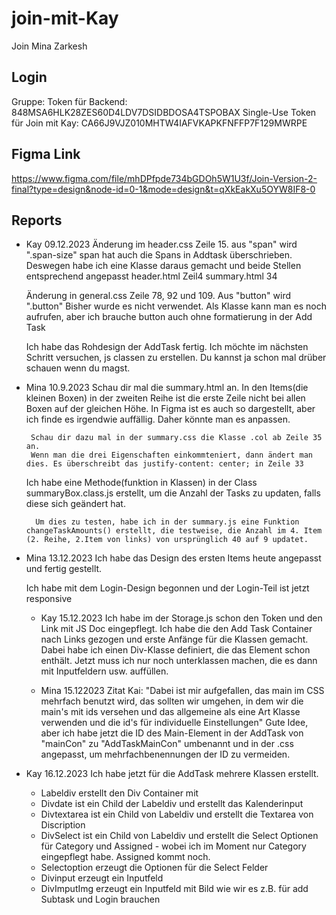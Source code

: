 # join-mit-Kay

Join Mina Zarkesh

## Login

Gruppe:
Token für Backend: 848MSA6HLK28ZES60D4LDV7DSIDBDOSA4TSPOBAX
Single-Use
Token für Join mit Kay: CA66J9VJZ010MHTW4IAFVKAPKFNFFP7F129MWRPE

## Figma Link

https://www.figma.com/file/mhDPfpde734bGDOh5W1U3f/Join-Version-2-final?type=design&node-id=0-1&mode=design&t=qXkEakXu5OYW8IF8-0

## Reports

- Kay 09.12.2023
  Änderung im header.css Zeile 15. aus "span" wird ".span-size"
  span hat auch die Spans in Addtask überschrieben. Deswegen habe ich
  eine Klasse daraus gemacht und beide Stellen entsprechend angepasst
  header.html Zeil4
  summary.html 34

  Änderung in general.css Zeile 78, 92 und 109.
  Aus "button" wird ".button" Bisher wurde es nicht verwendet.
  Als Klasse kann man es noch aufrufen, aber ich brauche button auch ohne formatierung in der Add Task

  Ich habe das Rohdesign der AddTask fertig. Ich möchte im nächsten
  Schritt versuchen, js classen zu erstellen. Du kannst ja schon mal
  drüber schauen wenn du magst.

- Mina 10.9.2023
    Schau dir mal die summary.html an. In den Items(die kleinen Boxen) in der zweiten Reihe ist die erste Zeile nicht bei allen Boxen auf der gleichen Höhe. In Figma ist es auch so dargestellt, aber ich finde es irgendwie auffällig. Daher könnte man es anpassen.

       Schau dir dazu mal in der summary.css die Klasse .col ab Zeile 35 an.
       Wenn man die drei Eigenschaften einkommteniert, dann ändert man dies. Es überschreibt das justify-content: center; in Zeile 33

    Ich  habe eine Methode(funktion in Klassen) in der Class summaryBox.class.js erstellt, um die Anzahl der Tasks zu updaten, falls diese sich geändert hat.

        Um dies zu testen, habe ich in der summary.js eine Funktion changeTaskAmounts() erstellt, die testweise, die Anzahl im 4. Item (2. Reihe, 2.Item von links) von ursprünglich 40 auf 9 updatet.

- Mina 13.12.2023
  Ich habe das Design des ersten Items heute angepasst und fertig gestellt.

  Ich habe mit dem Login-Design begonnen und der Login-Teil ist jetzt responsive

  - Kay 15.12.2023
  Ich habe im der Storage.js schon den Token und den Link mit JS Doc eingepflegt.
  Ich habe die den Add Task Container nach Links gezogen und erste Anfänge für die Klassen gemacht. Dabei habe ich einen Div-Klasse definiert, die das <span> Element schon enthält. Jetzt muss ich nur noch unterklassen machen, die es dann mit Inputfeldern usw. auffüllen. 

  - Mina 15.122023
    Zitat Kai: "Dabei ist mir aufgefallen, das main im CSS mehrfach benutzt wird, das sollten wir umgehen, in dem wir die main's mit ids versehen und das allgemeine als eine Art Klasse verwenden und die id's für individuelle Einstellungen"
      Gute Idee, aber ich habe jetzt die ID des Main-Element in der AddTask von "mainCon" zu "AddTaskMainCon" umbenannt und in der .css angepasst, um mehrfachbenennungen der ID zu vermeiden.

- Kay 16.12.2023
  Ich habe jetzt für die AddTask mehrere Klassen erstellt.
    - Labeldiv erstellt den Div Container mit <span>
    - Divdate ist ein Child der Labeldiv und erstellt das Kalenderinput
    - Divtextarea ist ein Child von Labeldiv und erstellt die Textarea von Discription
    - DivSelect ist ein Child von Labeldiv und erstellt die Select Optionen für Category und Assigned - wobei ich im Moment nur Category eingepflegt habe. Assigned kommt noch.
    - Selectoption erzeugt die Optionen für die Select Felder
    - Divinput erzeugt ein Inputfeld
    - DivImputImg erzeugt ein Inputfeld mit Bild wie wir es z.B. für add Subtask und Login brauchen
    